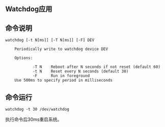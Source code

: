 ## Watchdog应用

## 命令说明

```
watchdog [-t N[ms]] [-T N[ms]] [-F] DEV

    Periodically write to watchdog device DEV

    Options:

            -T N    Reboot after N seconds if not reset (default 60)
            -t N    Reset every N seconds (default 30)
            -F      Run in foreground
    Use 500ms to specify period in milliseconds
```

## 命令运行

```
watchdog -t 30 /dev/watchdog
```

执行命令后30ms重启系统。

